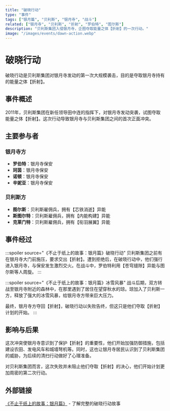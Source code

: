 ```yaml
---
title: "破晓行动"
type: "事件"
tags: ["银月篇", "贝利斯", "银月寺", "战斗"]
related: ["银月寺", "贝利斯", "折射", "罗伯特", "图尔斯"]
description: "贝利斯集团入侵银月寺，企图夺取能量之体【折射】的一次行动。"
image: "/images/events/dawn-action.webp"
---
```

# 破晓行动

破晓行动是贝利斯集团对银月寺发动的第一次大规模袭击，目的是夺取银月寺持有的能量之体【折射】。

## 事件概述

2011年，贝利斯集团在新任领导田中连的指挥下，对银月寺发动突袭，试图夺取能量之体【折射】。这次行动导致银月寺与贝利斯集团之间的首次正面冲突。

## 主要参与者

### 银月寺方
- **罗伯特**：银月寺保安
- **珂茵**：银月寺保安
- **诺顿**：银月寺保安
- **辛妮亚**：银月寺保安

### 贝利斯方
- **图尔斯**：贝利斯雇佣兵，拥有【芯铁消逝】异能
- **斯图尔特**：贝利斯雇佣兵，拥有【内能构建】异能
- **克莱门特**：贝利斯雇佣兵，拥有【衔羽展翼】异能

## 事件经过

:::spoiler source="《不止于纸上的故事：银月篇》破晓行动"
贝利斯集团之前有在银月寺大门前施压，要求交出【折射】。遭到拒绝后，在破晓行动中，他们强行进入银月寺，与保安发生激烈交火。在战斗中，罗伯特利用【苍穹缝隙】异能与图尔斯等人周旋。
:::

:::spoiler source="《不止于纸上的故事：银月篇》冰雪风暴"
战斗后期，双方转战至银月寺附近的森林中，在那里遇到了居住在望穿秋水的琼。琼加入了贝利斯一方，释放了强大的冰雪风暴，给银月寺方带来巨大压力。

最终，银月寺方夺回【折射】，破晓行动以失败告终，但这只是他们夺取【折射】计划的开始。
:::


## 影响与后果

这次冲突使银月寺意识到了保护【折射】的重要性，他们开始加强防御措施，包括建设农田、发电风车和城墙弩机等。同时，这也让银月寺居民认识到了贝利斯集团的威胁，为后续的清扫行动做好了心理准备。

对贝利斯集团而言，这次失败并未阻止他们夺取【折射】的决心，他们开始计划更加周密的第二次行动。

## 外部链接

[《不止于纸上的故事：银月篇》](https://tobenot.itch.io/beyond-books) - 了解完整的破晓行动故事 